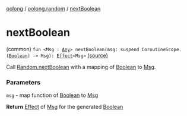 [oolong](../index.md) / [oolong.random](index.md) / [nextBoolean](./next-boolean.md)

# nextBoolean

(common) `fun <Msg : `[`Any`](https://kotlinlang.org/api/latest/jvm/stdlib/kotlin/-any/index.html)`> nextBoolean(msg: suspend CoroutineScope.(`[`Boolean`](https://kotlinlang.org/api/latest/jvm/stdlib/kotlin/-boolean/index.html)`) -> Msg): `[`Effect`](../oolong/-effect.md)`<Msg>` [(source)](https://github.com/oolong-kt/oolong/tree/master/oolong/src/commonMain/kotlin/oolong/random/util.kt#L27)

Call [Random.nextBoolean](https://kotlinlang.org/api/latest/jvm/stdlib/kotlin.random/-random/next-boolean.html) with a mapping of [Boolean](https://kotlinlang.org/api/latest/jvm/stdlib/kotlin/-boolean/index.html) to [Msg](next-boolean.md#Msg).

### Parameters

`msg` - map function of [Boolean](https://kotlinlang.org/api/latest/jvm/stdlib/kotlin/-boolean/index.html) to [Msg](next-boolean.md#Msg)

**Return**
[Effect](../oolong/-effect.md) of [Msg](next-boolean.md#Msg) for the generated [Boolean](https://kotlinlang.org/api/latest/jvm/stdlib/kotlin/-boolean/index.html)

